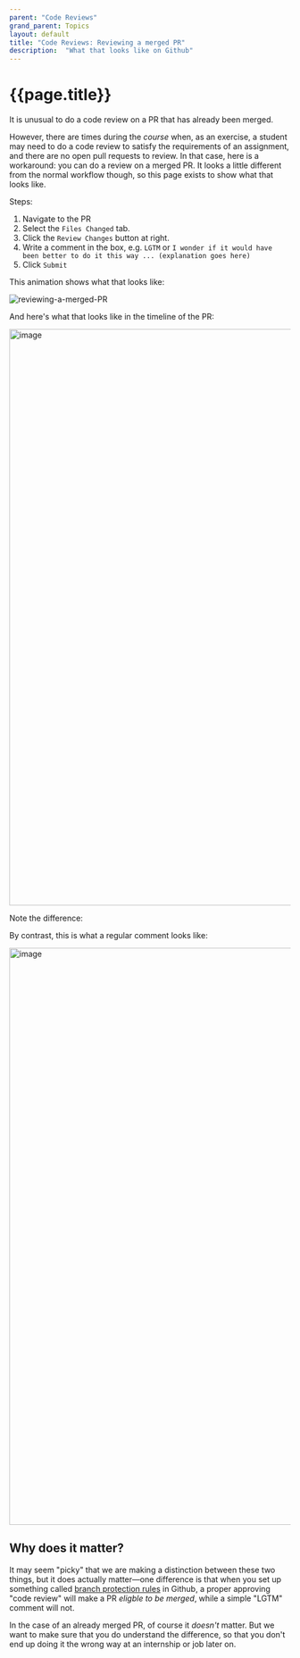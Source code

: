 ```yaml
---
parent: "Code Reviews"
grand_parent: Topics
layout: default
title: "Code Reviews: Reviewing a merged PR"
description:  "What that looks like on Github"
---
```


# {{page.title}}

It is unusual to do a code review on a PR that has already been merged.  

However, there are times during the *course* when, as an exercise, a student may need to do a code review to satisfy the requirements of an assignment,
and there are no open pull requests to review.  In that case, here is a workaround: you can do a review on a merged PR. It looks a little different from the
normal workflow though, so this page exists to show what that looks like.

Steps: 
1. Navigate to the PR
2. Select the `Files Changed` tab.
3. Click the `Review Changes` button at right.
4. Write a comment in the box, e.g. `LGTM` or `I wonder if it would have been better to do it this way ... (explanation goes here)`
5. Click `Submit`

This animation shows what that looks like:

![reviewing-a-merged-PR](https://github.com/ucsb-cs156/ucsb-cs156.github.io/assets/1119017/837c2da7-0f8e-47f1-b1eb-74f094b8c4bd)


And here's what that looks like in the timeline of the PR:

<img width="1033" alt="image" src="https://github.com/ucsb-cs156/ucsb-cs156.github.io/assets/1119017/8fcb09a6-4b35-40b2-8fc4-be411f14ea27">

Note the difference:

By contrast, this is what a regular comment looks like:

<img width="1034" alt="image" src="https://github.com/ucsb-cs156/ucsb-cs156.github.io/assets/1119017/4c93aa00-a06a-40df-8609-16fbe6cfad89">

## Why does it matter?

It may seem "picky" that we are making a distinction between these two things, but it does actually matter&mdash;one difference is that when you set up something
called [branch protection rules]() in Github, a proper approving "code review" will make a PR *eligble to be merged*, while a simple "LGTM" comment will not.

In the case of an already merged PR, of course it *doesn't* matter.  But we want to make sure that you do understand the difference, so that you don't end up doing it the wrong way at an internship or job later on.
